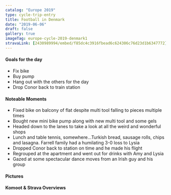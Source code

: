 ```yaml
---
catalog: "Europe 2019"
type: cycle-trip-entry
title: Football in Denmark
date: "2019-06-06"
draft: false
gallery: true
imageTag: europe-cycle-2019-denmark1
stravaLink: [2430989994/embed/f85dc4c3916fbead6c624306c76d23d1b6347772]
---
```


#### Goals for the day

*   Fix bike
*   Buy pump
*   Hang out with the others for the day
*   Drop Conor back to train station



#### Noteable Moments

*   Fixed bike on balcony of flat despite multi tool falling to pieces multiple times
*   Bought new mini bike pump along with new multi tool and some gels
*   Headed down to the lanes to take a look at all the weird and wonderful shops
*   Lunch and table tennis, somewhere...Turkish bread, sausage rolls, chips and lasagna. Farrell family had a humilating 3-0 loss to Lysia
*   Dropped Conor back to station on time and he made his flight
*   Regrouped at the apartment and went out for drinks with Amy and Lysia
*   Gazed at some spectacular dance moves from an Irish guy and his group

#### Pictures

#### Komoot & Strava Overviews